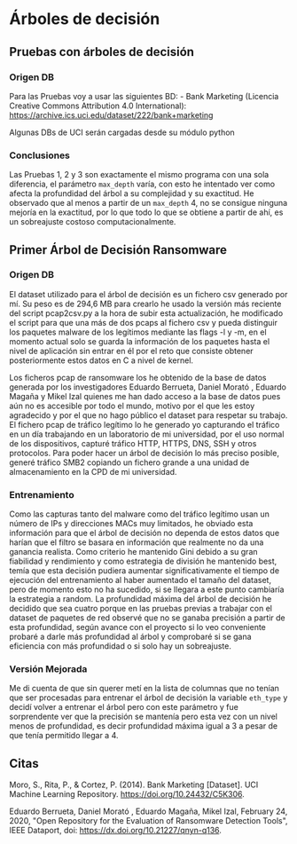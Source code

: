 # Árboles de decisión

## Pruebas con árboles de decisión

### Origen DB

Para las Pruebas voy a usar las siguientes BD:
	- Bank Marketing (Licencia Creative Commons Attribution 4.0 International): https://archive.ics.uci.edu/dataset/222/bank+marketing



Algunas DBs de UCI serán cargadas desde su módulo python

### Conclusiones
Las Pruebas 1, 2 y 3 son exactamente el mismo programa con una sola diferencia, el parámetro `max_depth` varía, con esto he intentado
ver como afecta la profundidad del árbol a su complejidad y su exactitud. He observado que al menos a partir de un `max_depth` 4, no se
consigue ninguna mejoría en la exactitud, por lo que todo lo que se obtiene a partir de ahí, es un sobreajuste costoso computacionalmente.

## Primer Árbol de Decisión Ransomware

### Origen DB
El dataset utilizado para el árbol de decisión es un fichero csv generado por mí. Su peso es de 294,6 MB para crearlo he usado la versión más 
reciente del script pcap2csv.py a la hora de subir esta actualización, he modificado el script para que una más de dos pcaps al fichero csv y
pueda distinguir los paquetes malware de los legítimos mediante las flags -l y -m, en el momento actual solo se guarda la información de los
paquetes hasta el nivel de aplicación sin entrar en él por el reto que consiste obtener posteriormente estos datos en C a nivel de kernel.

Los ficheros pcap de ransomware los he obtenido de la base de datos generada por los investigadores Eduardo Berrueta, Daniel Morató , Eduardo 
Magaña y Mikel Izal quienes me han dado acceso a la base de datos pues aún no es accesible por todo el mundo, motivo por el que les estoy agradecido
y por el que no hago público el dataset para respetar su trabajo. El fichero pcap de tráfico legítimo lo he generado yo capturando el tráfico
en un día trabajando en un laboratorio de mi universidad, por el uso normal de los dispositivos, capturé tráfico HTTP, HTTPS, DNS, SSH y otros
protocolos. Para poder hacer un árbol de decisión lo más preciso posible, generé tráfico SMB2 copiando un fichero grande a una unidad de almacenamiento
en la CPD de mi universidad.

### Entrenamiento
Como las capturas tanto del malware como del tráfico legítimo usan un número de IPs y direcciones MACs muy limitados, he obviado esta información
para que el árbol de decisión no dependa de estos datos que harían que el filtro se basara en información que realmente no da una ganancia realista.
Como criterio he mantenido Gini debido a su gran fiabilidad y rendimiento y como estrategia de división he mantenido best, temía que esta decisión
pudiera aumentar significativamente el tiempo de ejecución del entrenamiento al haber aumentado el tamaño del dataset, pero de momento esto no ha 
sucedido, si se llegara a este punto cambiaría la estrategia a random. La profundidad máxima del árbol de decisión he decidido que sea cuatro porque
en las pruebas previas a trabajar con el dataset de paquetes de red observé que no se ganaba precisión a partir de esta profundidad, según avance con
el proyecto si lo veo conveniente probaré a darle más profundidad al árbol y comprobaré si se gana eficiencia con más profundidad o si solo hay
un sobreajuste.

### Versión Mejorada
Me di cuenta de que sin querer metí en la lista de columnas que no tenían que ser procesadas para entrenar el árbol de decisión la variable `eth_type`
y decidí volver a entrenar el árbol pero con este parámetro y fue sorprendente ver que la precisión se mantenía pero esta vez con un nivel menos de 
profundidad, es decir profundidad máxima igual a 3 a pesar de que tenía permitido llegar a 4.

## Citas
Moro, S., Rita, P., & Cortez, P. (2014). Bank Marketing [Dataset]. UCI Machine Learning Repository. https://doi.org/10.24432/C5K306.

Eduardo Berrueta, Daniel Morató , Eduardo Magaña, Mikel Izal, February 24, 2020, "Open Repository for the Evaluation of Ransomware Detection Tools", IEEE Dataport, doi: https://dx.doi.org/10.21227/qnyn-q136. 
